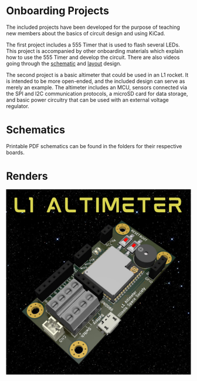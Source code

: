 # Onboarding Projects

The included projects have been developed for the purpose of teaching new members about the basics of circuit design and using KiCad.

The first project includes a 555 Timer that is used to flash several LEDs. This project is accompanied by other onboarding materials which explain how to use the 555 Timer and develop the circuit. There are also videos going through the [schematic](https://youtu.be/EWncukrDE1s) and [layout](https://youtu.be/gsBfX4-ESjE) design.

The second project is a basic altimeter that could be used in an L1 rocket. It is intended to be more open-ended, and the included design can serve as merely an example. The altimeter includes an MCU, sensors connected via the SPI and I2C communication protocols, a microSD card for data storage, and basic power circuitry that can be used with an external voltage regulator.


# Schematics

Printable PDF schematics can be found in the folders for their respective boards.

# Renders

![L1-Altimeter-Render](/boards/Onboarding/images/L1-Altimeter-Render.png)